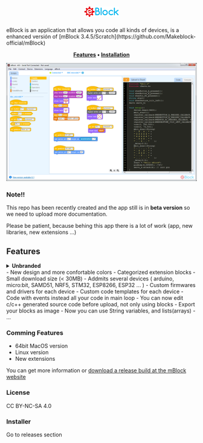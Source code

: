 <h1 align="center"> <img src="img/eblock_logo.png"></h1>
eBlock is an application that allows you code all kinds of devices, is a enhanced versión of [mBlock 3.4.5/Scratch](https://github.com/Makeblock-official/mBlock)

<p align="center">
	<strong>
		<a href="#features">Features</a>
		•
		<a href="#installation">Installation</a>
	</strong>
</p>

![eblock](eblock.png)


### Note!!
This repo has been recently created and the app still is in **beta version** so we need to upload more documentation.

Please be patient, because behing this app there is a lot of work (app, new libraries, new extensions ...) 

## Features
<details><summary><b>Unbranded</b></summary>
This means that you can customize eBlock to show any devices you want, all avaliable or only your custom robots
</details>
- New design and more confortable colors
- Categorized extension blocks
- Small download size (< 30MB)
- Addmits several devices ( arduino, micro:bit, SAMD51, NRF5, STM32, ESP8266, ESP32 ... )
- Custom firmwares and drivers for each device
- Custom code templates for each device
- Code with events instead all your code in main loop
- You can now edit c/c++ generated source code before upload, not only using blocks
- Export your blocks as image
- Now you can use String variables, and lists(arrays) 
- ...

### Comming Features
- 64bit MacOS version
- Linux version
- New extensions

You can get more information or [download a release build at the mBlock website](http://www.mblock.cc)



### License
CC BY-NC-SA 4.0


### Installer
Go to releases section 

